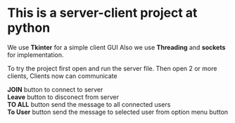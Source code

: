 # This is a server-client project at python 

We use **Tkinter** for a simple client GUI
Also we use **Threading** and **sockets** for implementation.

To try the project first open and run the server file.
Then open 2 or more clients, 
Clients now can communicate 

**JOIN** button to connect to server    
**Leave** button to disconect from server  
**TO ALL** button send the message to all connected users    
**To User** button send the message to selected user from option menu button
